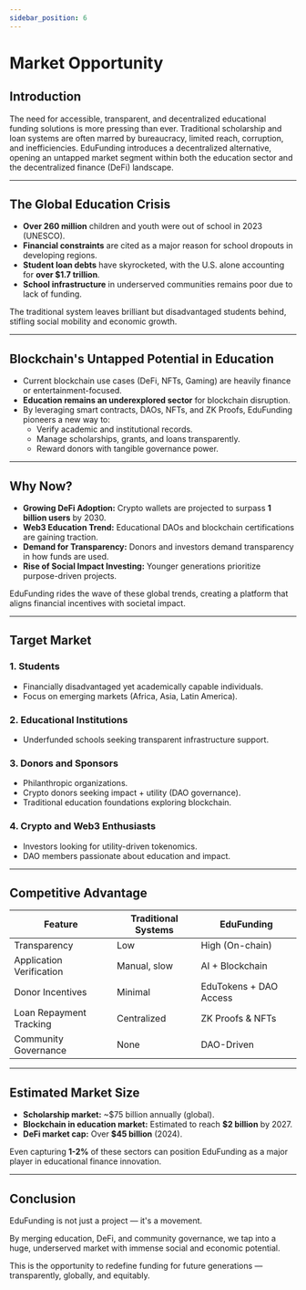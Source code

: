```yaml
---
sidebar_position: 6
---
```



# Market Opportunity

## Introduction

The need for accessible, transparent, and decentralized educational funding solutions is more pressing than ever. Traditional scholarship and loan systems are often marred by bureaucracy, limited reach, corruption, and inefficiencies. EduFunding introduces a decentralized alternative, opening an untapped market segment within both the education sector and the decentralized finance (DeFi) landscape.

---

## The Global Education Crisis

- **Over 260 million** children and youth were out of school in 2023 (UNESCO).
- **Financial constraints** are cited as a major reason for school dropouts in developing regions.
- **Student loan debts** have skyrocketed, with the U.S. alone accounting for **over $1.7 trillion**.
- **School infrastructure** in underserved communities remains poor due to lack of funding.

The traditional system leaves brilliant but disadvantaged students behind, stifling social mobility and economic growth.

---

## Blockchain's Untapped Potential in Education

- Current blockchain use cases (DeFi, NFTs, Gaming) are heavily finance or entertainment-focused.
- **Education remains an underexplored sector** for blockchain disruption.
- By leveraging smart contracts, DAOs, NFTs, and ZK Proofs, EduFunding pioneers a new way to:
  - Verify academic and institutional records.
  - Manage scholarships, grants, and loans transparently.
  - Reward donors with tangible governance power.

---

## Why Now?

- **Growing DeFi Adoption:** Crypto wallets are projected to surpass **1 billion users** by 2030.
- **Web3 Education Trend:** Educational DAOs and blockchain certifications are gaining traction.
- **Demand for Transparency:** Donors and investors demand transparency in how funds are used.
- **Rise of Social Impact Investing:** Younger generations prioritize purpose-driven projects.

EduFunding rides the wave of these global trends, creating a platform that aligns financial incentives with societal impact.

---

## Target Market

### 1. Students

- Financially disadvantaged yet academically capable individuals.
- Focus on emerging markets (Africa, Asia, Latin America).

### 2. Educational Institutions

- Underfunded schools seeking transparent infrastructure support.

### 3. Donors and Sponsors

- Philanthropic organizations.
- Crypto donors seeking impact + utility (DAO governance).
- Traditional education foundations exploring blockchain.

### 4. Crypto and Web3 Enthusiasts

- Investors looking for utility-driven tokenomics.
- DAO members passionate about education and impact.

---

## Competitive Advantage

| Feature                  | Traditional Systems | EduFunding             |
| ------------------------ | ------------------- | ---------------------- |
| Transparency             | Low                 | High (On-chain)        |
| Application Verification | Manual, slow        | AI + Blockchain        |
| Donor Incentives         | Minimal             | EduTokens + DAO Access |
| Loan Repayment Tracking  | Centralized         | ZK Proofs & NFTs       |
| Community Governance     | None                | DAO-Driven             |

---

## Estimated Market Size

- **Scholarship market:** ~$75 billion annually (global).
- **Blockchain in education market:** Estimated to reach **$2 billion** by 2027.
- **DeFi market cap:** Over **$45 billion** (2024).

Even capturing **1-2%** of these sectors can position EduFunding as a major player in educational finance innovation.

---

## Conclusion

EduFunding is not just a project — it's a movement.

By merging education, DeFi, and community governance, we tap into a huge, underserved market with immense social and economic potential.

This is the opportunity to redefine funding for future generations — transparently, globally, and equitably.
